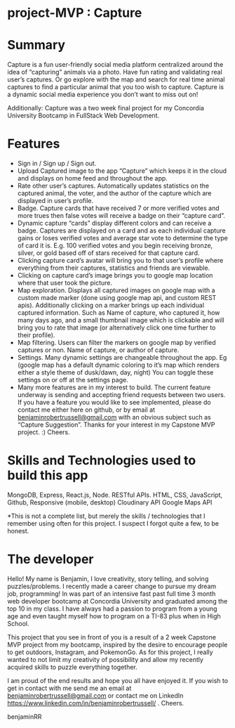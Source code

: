 # project-MVP : Capture

<!-- <img src='assets/header.png' style='width:100%' /> -->

# Summary

Capture is a fun user-friendly social media platform centralized around the idea of “capturing” animals via a photo. Have fun rating and validating real user’s captures. Or go explore with the map and search for real time animal captures to find a particular animal that you too wish to capture. Capture is a dynamic social media experience you don’t want to miss out on!

Additionally: Capture was a two week final project for my Concordia University Bootcamp in FullStack Web Development. 

# Features

* Sign in / Sign up / Sign out.
* Upload Captured image to the app “Capture” which keeps it in the cloud and displays on home feed and throughout the app.
* Rate other user’s captures. Automatically updates statistics on the captured animal, the voter, and the author of the capture which are displayed in user’s profile.
* Badge. Capture cards that have received 7 or more verified votes and more trues then false votes will receive a badge on their “capture card”.
* Dynamic capture “cards” display different colors and can receive a badge. Captures are displayed on a card and as each individual capture gains or loses verified votes and average star vote to determine the type of card it is. E.g. 100 verified votes and you begin receiving bronze, silver, or gold based off of stars received for that capture card.
* Clicking capture card’s avatar will bring you to that user’s profile where everything from their captures, statistics and friends are viewable.
* Clicking on capture card’s image brings you to google map location where that user took the picture.
* Map exploration. Displays all captured images on google map with a custom made marker (done using google map api, and custom REST apis). Additionally clicking on a marker brings up each individual captured information. Such as Name of capture, who captured it, how many days ago, and a small thumbnail image which is clickable and will bring you to rate that image (or alternatively click one time further to their profile).
* Map filtering. Users can filter the markers on google map by verified captures or non. Name of capture, or author of capture.
* Settings. Many dynamic settings are changeable throughout the app. Eg (google map has a default dynamic coloring to it’s map which renders either a style theme of dusk/dawn, day, night) You can toggle these settings on or off at the settings page.
* Many more features are in my interest to build. The current feature underway is sending and accepting friend requests between two users. If you have a feature you would like to see implemented, please do contact me either here on github, or by email at benjaminrobertrussell@gmail.com with an obvious subject such as “Capture Suggestion”. Thanks for your interest in my Capstone MVP project. :) Cheers.

<!-- ![mvp gif](assets/img.gif) -->

# Skills and Technologies used to build this app

MongoDB, Express, React.js, Node.
RESTful APIs.
HTML, CSS, JavaScript,
Github,
Responsive (mobile, desktop)
Cloudinary API
Google Maps API

*This is not a complete list, but merely the skills / technologies that I remember using often for this project. I suspect I forgot quite a few, to be honest.


# The developer

Hello! My name is Benjamin, I love creativity, story telling, and solving puzzles/problems. I recently made a career change to pursue my dream job, programming! In was part of an intensive fast past full time 3 month web developer bootcamp at Concordia University and graduated among the top 10 in my class. I have always had a passion to program from a young age and even taught myself how to program on a TI-83 plus when in High School. 

This project that you see in front of you is a result of a 2 week Capstone MVP project from my bootcamp, inspired by the desire to encourage people to get outdoors, Instagram, and PokemonGo. As for this project, I really wanted to not limit my creativity of possibility and allow my recently acquired skills to puzzle everything together.

I am proud of the end results and hope you all have enjoyed it. If you wish to get in contact with me send me an email at benjaminrobertrussell@gmail.com or contact me on LinkedIn https://www.linkedin.com/in/benjaminrobertrussell/ . Cheers.

benjaminRR